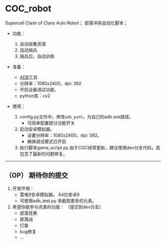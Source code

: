 # COC_robot 
Supercell Clash of Clans Auto Robot； 部落冲突自动化脚本；
- 功能：
    1. 自动收集资源
    2. 自动捐兵
    3. 捐兵后，自动训练

- 准备：
    - [ADB](https://dl.google.com/android/repository/platform-tools_r34.0.5-windows.zip?hl=zh-cn)工具
    - 分辨率：1080x2400，dpi: 392
    - 开启设备调试功能、
    - python库：cv2

- 使用：
    1. config.py文件中，修改`adb_path`，为自己的adb.exe路径。
        - 可简单配置部分功能开关
    2. 启动安卓模拟器。
        - 设置分辨率：1080x2400，dpi: 392。
        - 确保调试模式已开启
    3. 执行脚本game_script.py
由于COC经常更新，建议使用dev分支代码，其包含了最新的问题修复。
---

## （OP） **期待你的提交**
1. 开发环境：
    - 雷电9安卓模拟器。 64位安卓9
    - 可使用adb_test.py 来截取更多的元素。
2. 希望你能参与完善的功能： （提交到dev分支）
    - 部落竞赛
    - 部落战
    - 打鱼
    - bug修复
    - ...
